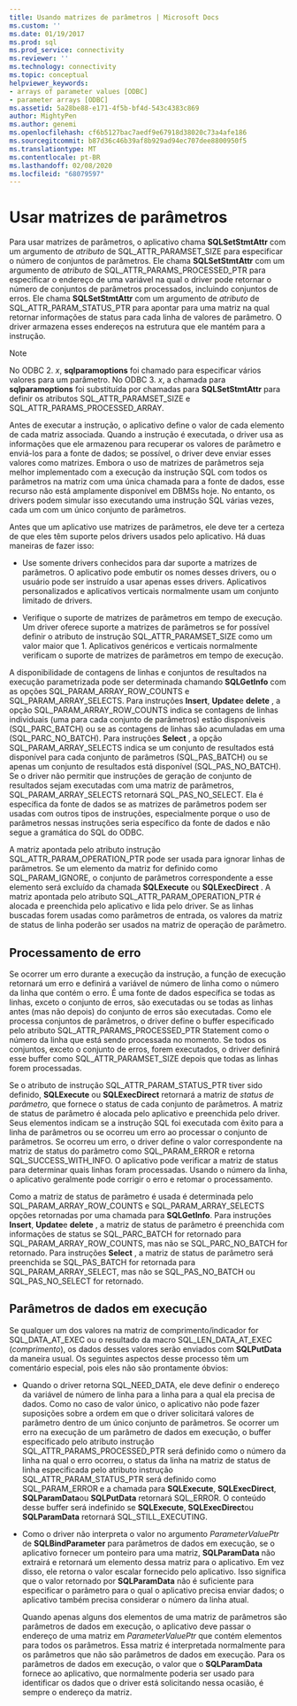 ```yaml
---
title: Usando matrizes de parâmetros | Microsoft Docs
ms.custom: ''
ms.date: 01/19/2017
ms.prod: sql
ms.prod_service: connectivity
ms.reviewer: ''
ms.technology: connectivity
ms.topic: conceptual
helpviewer_keywords:
- arrays of parameter values [ODBC]
- parameter arrays [ODBC]
ms.assetid: 5a28be88-e171-4f5b-bf4d-543c4383c869
author: MightyPen
ms.author: genemi
ms.openlocfilehash: cf6b5127bac7aedf9e67918d38020c73a4afe186
ms.sourcegitcommit: b87d36c46b39af8b929ad94ec707dee8800950f5
ms.translationtype: MT
ms.contentlocale: pt-BR
ms.lasthandoff: 02/08/2020
ms.locfileid: "68079597"
---
```

# <a name="using-arrays-of-parameters"></a>Usar matrizes de parâmetros
Para usar matrizes de parâmetros, o aplicativo chama **SQLSetStmtAttr** com um argumento de *atributo* de SQL_ATTR_PARAMSET_SIZE para especificar o número de conjuntos de parâmetros. Ele chama **SQLSetStmtAttr** com um argumento de *atributo* de SQL_ATTR_PARAMS_PROCESSED_PTR para especificar o endereço de uma variável na qual o driver pode retornar o número de conjuntos de parâmetros processados, incluindo conjuntos de erros. Ele chama **SQLSetStmtAttr** com um argumento de *atributo* de SQL_ATTR_PARAM_STATUS_PTR para apontar para uma matriz na qual retornar informações de status para cada linha de valores de parâmetro. O driver armazena esses endereços na estrutura que ele mantém para a instrução.  
  
> [!NOTE]  
>  No ODBC 2. *x*, **sqlparamoptions** foi chamado para especificar vários valores para um parâmetro. No ODBC 3. *x*, a chamada para **sqlparamoptions** foi substituída por chamadas para **SQLSetStmtAttr** para definir os atributos SQL_ATTR_PARAMSET_SIZE e SQL_ATTR_PARAMS_PROCESSED_ARRAY.  
  
 Antes de executar a instrução, o aplicativo define o valor de cada elemento de cada matriz associada. Quando a instrução é executada, o driver usa as informações que ele armazenou para recuperar os valores de parâmetro e enviá-los para a fonte de dados; se possível, o driver deve enviar esses valores como matrizes. Embora o uso de matrizes de parâmetros seja melhor implementado com a execução da instrução SQL com todos os parâmetros na matriz com uma única chamada para a fonte de dados, esse recurso não está amplamente disponível em DBMSs hoje. No entanto, os drivers podem simular isso executando uma instrução SQL várias vezes, cada um com um único conjunto de parâmetros.  
  
 Antes que um aplicativo use matrizes de parâmetros, ele deve ter a certeza de que eles têm suporte pelos drivers usados pelo aplicativo. Há duas maneiras de fazer isso:  
  
-   Use somente drivers conhecidos para dar suporte a matrizes de parâmetros. O aplicativo pode embutir os nomes desses drivers, ou o usuário pode ser instruído a usar apenas esses drivers. Aplicativos personalizados e aplicativos verticais normalmente usam um conjunto limitado de drivers.  
  
-   Verifique o suporte de matrizes de parâmetros em tempo de execução. Um driver oferece suporte a matrizes de parâmetros se for possível definir o atributo de instrução SQL_ATTR_PARAMSET_SIZE como um valor maior que 1. Aplicativos genéricos e verticais normalmente verificam o suporte de matrizes de parâmetros em tempo de execução.  
  
 A disponibilidade de contagens de linhas e conjuntos de resultados na execução parametrizada pode ser determinada chamando **SQLGetInfo** com as opções SQL_PARAM_ARRAY_ROW_COUNTS e SQL_PARAM_ARRAY_SELECTS. Para instruções **Insert**, **Update**e **delete** , a opção SQL_PARAM_ARRAY_ROW_COUNTS indica se contagens de linhas individuais (uma para cada conjunto de parâmetros) estão disponíveis (SQL_PARC_BATCH) ou se as contagens de linhas são acumuladas em uma (SQL_PARC_NO_BATCH). Para instruções **Select** , a opção SQL_PARAM_ARRAY_SELECTS indica se um conjunto de resultados está disponível para cada conjunto de parâmetros (SQL_PAS_BATCH) ou se apenas um conjunto de resultados está disponível (SQL_PAS_NO_BATCH). Se o driver não permitir que instruções de geração de conjunto de resultados sejam executadas com uma matriz de parâmetros, SQL_PARAM_ARRAY_SELECTS retornará SQL_PAS_NO_SELECT. Ela é específica da fonte de dados se as matrizes de parâmetros podem ser usadas com outros tipos de instruções, especialmente porque o uso de parâmetros nessas instruções seria específico da fonte de dados e não segue a gramática do SQL do ODBC.  
  
 A matriz apontada pelo atributo instrução SQL_ATTR_PARAM_OPERATION_PTR pode ser usada para ignorar linhas de parâmetros. Se um elemento da matriz for definido como SQL_PARAM_IGNORE, o conjunto de parâmetros correspondente a esse elemento será excluído da chamada **SQLExecute** ou **SQLExecDirect** . A matriz apontada pelo atributo SQL_ATTR_PARAM_OPERATION_PTR é alocada e preenchida pelo aplicativo e lida pelo driver. Se as linhas buscadas forem usadas como parâmetros de entrada, os valores da matriz de status de linha poderão ser usados na matriz de operação de parâmetro.  
  
## <a name="error-processing"></a>Processamento de erro  
 Se ocorrer um erro durante a execução da instrução, a função de execução retornará um erro e definirá a variável de número de linha como o número da linha que contém o erro. É uma fonte de dados específica se todas as linhas, exceto o conjunto de erros, são executadas ou se todas as linhas antes (mas não depois) do conjunto de erros são executadas. Como ele processa conjuntos de parâmetros, o driver define o buffer especificado pelo atributo SQL_ATTR_PARAMS_PROCESSED_PTR Statement como o número da linha que está sendo processada no momento. Se todos os conjuntos, exceto o conjunto de erros, forem executados, o driver definirá esse buffer como SQL_ATTR_PARAMSET_SIZE depois que todas as linhas forem processadas.  
  
 Se o atributo de instrução SQL_ATTR_PARAM_STATUS_PTR tiver sido definido, **SQLExecute** ou **SQLExecDirect** retornará a matriz de *status de parâmetro,* que fornece o status de cada conjunto de parâmetros. A matriz de status de parâmetro é alocada pelo aplicativo e preenchida pelo driver. Seus elementos indicam se a instrução SQL foi executada com êxito para a linha de parâmetros ou se ocorreu um erro ao processar o conjunto de parâmetros. Se ocorreu um erro, o driver define o valor correspondente na matriz de status do parâmetro como SQL_PARAM_ERROR e retorna SQL_SUCCESS_WITH_INFO. O aplicativo pode verificar a matriz de status para determinar quais linhas foram processadas. Usando o número da linha, o aplicativo geralmente pode corrigir o erro e retomar o processamento.  
  
 Como a matriz de status de parâmetro é usada é determinada pelo SQL_PARAM_ARRAY_ROW_COUNTS e SQL_PARAM_ARRAY_SELECTS opções retornadas por uma chamada para **SQLGetInfo**. Para instruções **Insert**, **Update**e **delete** , a matriz de status de parâmetro é preenchida com informações de status se SQL_PARC_BATCH for retornado para SQL_PARAM_ARRAY_ROW_COUNTS, mas não se SQL_PARC_NO_BATCH for retornado. Para instruções **Select** , a matriz de status de parâmetro será preenchida se SQL_PAS_BATCH for retornada para SQL_PARAM_ARRAY_SELECT, mas não se SQL_PAS_NO_BATCH ou SQL_PAS_NO_SELECT for retornado.  
  
## <a name="data-at-execution-parameters"></a>Parâmetros de dados em execução  
 Se qualquer um dos valores na matriz de comprimento/indicador for SQL_DATA_AT_EXEC ou o resultado da macro SQL_LEN_DATA_AT_EXEC (*comprimento*), os dados desses valores serão enviados com **SQLPutData** da maneira usual. Os seguintes aspectos desse processo têm um comentário especial, pois eles não são prontamente óbvios:  
  
-   Quando o driver retorna SQL_NEED_DATA, ele deve definir o endereço da variável de número de linha para a linha para a qual ela precisa de dados. Como no caso de valor único, o aplicativo não pode fazer suposições sobre a ordem em que o driver solicitará valores de parâmetro dentro de um único conjunto de parâmetros. Se ocorrer um erro na execução de um parâmetro de dados em execução, o buffer especificado pelo atributo instrução SQL_ATTR_PARAMS_PROCESSED_PTR será definido como o número da linha na qual o erro ocorreu, o status da linha na matriz de status de linha especificada pelo atributo instrução SQL_ATTR_PARAM_STATUS_PTR será definido como SQL_PARAM_ERROR e a chamada para **SQLExecute**, **SQLExecDirect**, **SQLParamData**ou **SQLPutData** retornará SQL_ERROR. O conteúdo desse buffer será indefinido se **SQLExecute**, **SQLExecDirect**ou **SQLParamData** retornará SQL_STILL_EXECUTING.  
  
-   Como o driver não interpreta o valor no argumento *ParameterValuePtr* de **SQLBindParameter** para parâmetros de dados em execução, se o aplicativo fornecer um ponteiro para uma matriz, **SQLParamData** não extrairá e retornará um elemento dessa matriz para o aplicativo. Em vez disso, ele retorna o valor escalar fornecido pelo aplicativo. Isso significa que o valor retornado por **SQLParamData** não é suficiente para especificar o parâmetro para o qual o aplicativo precisa enviar dados; o aplicativo também precisa considerar o número da linha atual.  
  
     Quando apenas alguns dos elementos de uma matriz de parâmetros são parâmetros de dados em execução, o aplicativo deve passar o endereço de uma matriz em *ParameterValuePtr* que contém elementos para todos os parâmetros. Essa matriz é interpretada normalmente para os parâmetros que não são parâmetros de dados em execução. Para os parâmetros de dados em execução, o valor que o **SQLParamData** fornece ao aplicativo, que normalmente poderia ser usado para identificar os dados que o driver está solicitando nessa ocasião, é sempre o endereço da matriz.

